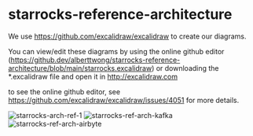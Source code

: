 # starrocks-reference-architecture

We use https://github.com/excalidraw/excalidraw to create our diagrams.

You can view/edit these diagrams by using the online github editor (https://github.dev/alberttwong/starrocks-reference-architecture/blob/main/starrocks.excalidraw) or downloading the *.excalidraw file and open it in http://excalidraw.com

to see the online github editor, see https://github.com/excalidraw/excalidraw/issues/4051 for more details.

![starrocks-arch-ref-1](https://github.com/alberttwong/starrocks-reference-architecture/assets/749093/d682e3f9-e5a2-49a6-923b-93fc012c9058)
![starrocks-ref-arch-kafka](https://github.com/alberttwong/starrocks-reference-architecture/assets/749093/21056290-f758-4e0d-a15e-70acb07c8203)
![starrocks-ref-arch-airbyte](https://github.com/alberttwong/starrocks-reference-architecture/assets/749093/4db0e964-0e0e-4eb8-8e46-2a637eb8d26d)
